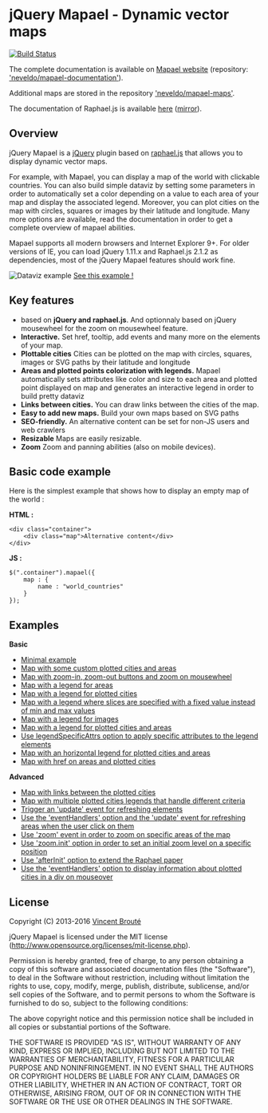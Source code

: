 # jQuery Mapael - Dynamic vector maps

[![Build Status](https://travis-ci.org/neveldo/jQuery-Mapael.svg?branch=master)](https://travis-ci.org/neveldo/jQuery-Mapael)

The complete documentation is available on [Mapael website](http://www.vincentbroute.fr/mapael) (repository:  ['neveldo/mapael-documentation'](https://github.com/neveldo/mapael-documentation)).

Additional maps are stored in the repository ['neveldo/mapael-maps'](https://github.com/neveldo/mapael-maps).

The documentation of Raphael.js is available [here](http://dmitrybaranovskiy.github.io/raphael/reference.html) ([mirror](http://www.vincentbroute.fr/mapael/raphael-js-documentation/)).

## Overview

jQuery Mapael is a [jQuery](http://jquery.com/) plugin based on [raphael.js](http://raphaeljs.com/) that allows you to display dynamic vector maps.  

For example, with Mapael, you can display a map of the world with clickable countries. You can also build simple dataviz by setting some parameters in order to automatically set a color depending on a value to each area of your map and display the associated legend. Moreover, you can plot cities on the map with circles, squares or images by their latitude and longitude. Many more options are available, read the documentation in order to get a complete overview of mapael abilities.

Mapael supports all modern browsers and Internet Explorer 9+. For older versions of IE, you can load jQuery 1.11.x and Raphael.js 2.1.2 as dependencies, most of the jQuery Mapael features should work fine.

![Dataviz example](http://www.vincentbroute.fr/mapael/assets/img/world-example.png)
[See this example !](http://www.vincentbroute.fr/mapael/usecases/world)

## Key features

*   based on **jQuery and raphael.js**. And optionnaly based on jQuery mousewheel for the zoom on mousewheel feature.
*   **Interactive.** Set href, tooltip, add events and many more on the elements of your map.
*   **Plottable cities**  Cities can be plotted on the map with circles, squares, images or SVG paths by their latitude and longitude
*   **Areas and plotted points colorization with legends.** Mapael automatically sets attributes like color and size to each area and plotted point displayed on map and generates an interactive legend in order to build pretty dataviz
*   **Links between cities.** You can draw links between the cities of the map.
*   **Easy to add new maps.** Build your own maps based on SVG paths
*   **SEO-friendly.** An alternative content can be set for non-JS users and web crawlers
*   **Resizable** Maps are easily resizable.
*   **Zoom** Zoom and panning abilities (also on mobile devices).

## Basic code example

Here is the simplest example that shows how to display an empty map of the world :

**HTML :**

    <div class="container">
        <div class="map">Alternative content</div>
    </div>

**JS :**

    $(".container").mapael({
        map : {
            name : "world_countries"
        }
    });

## Examples

**Basic**

*   [Minimal example](http://jsfiddle.net/neveldo/tn5AF/)
*   [Map with some custom plotted cities and areas](http://jsfiddle.net/neveldo/z559d0s2/)
*   [Map with zoom-in, zoom-out buttons and zoom on mousewheel](http://jsfiddle.net/neveldo/jh4jzyhw/)
*   [Map with a legend for areas](http://jsfiddle.net/neveldo/TUYHN/)
*   [Map with a legend for plotted cities](http://jsfiddle.net/neveldo/n6XyQ/)
*   [Map with a legend where slices are specified with a fixed value instead of min and max values](http://jsfiddle.net/neveldo/bgjh7a4f/)
*   [Map with a legend for images](http://jsfiddle.net/neveldo/1jjq6g9y/)
*   [Map with a legend for plotted cities and areas](http://jsfiddle.net/neveldo/VqwUZ/)
*   [Use legendSpecificAttrs option to apply specific attributes to the legend elements](http://jsfiddle.net/neveldo/5o16cw7s/)
*   [Map with an horizontal legend for plotted cities and areas](http://jsfiddle.net/neveldo/qr540oyv/)
*   [Map with href on areas and plotted cities](http://jsfiddle.net/neveldo/dqcbkp4z/)

**Advanced**

*   [Map with links between the plotted cities](http://jsfiddle.net/neveldo/yckqj78q/)
*   [Map with multiple plotted cities legends that handle different criteria](http://jsfiddle.net/neveldo/xd2azoxL/)
*   [Trigger an 'update' event for refreshing elements](http://jsfiddle.net/neveldo/TKUy4/)
*   [Use the 'eventHandlers' option and the 'update' event for refreshing areas when the user click on them](http://jsfiddle.net/neveldo/qGwWr/)
*   [Use 'zoom' event in order to zoom on specific areas of the map](http://jsfiddle.net/neveldo/ejf9dsL9/)
*   [Use 'zoom.init' option in order to set an initial zoom level on a specific position](http://jsfiddle.net/neveldo/6ms3vusb/)
*   [Use 'afterInit' option to extend the Raphael paper](http://jsfiddle.net/neveldo/xqpwwLqg/)
*   [Use the 'eventHandlers' option to display information about plotted cities in a div on mouseover](http://jsfiddle.net/neveldo/b5fj4qod/)

## License

Copyright (C) 2013-2016 [Vincent Brouté](http://www.vincentbroute.fr)

jQuery Mapael is licensed under the MIT license (http://www.opensource.org/licenses/mit-license.php).

Permission is hereby granted, free of charge, to any person obtaining a copy of this software and associated documentation files (the "Software"), to deal in the Software without restriction, including without limitation the rights to use, copy, modify, merge, publish, distribute, sublicense, and/or sell copies of the Software, and to permit persons to whom the Software is furnished to do so, subject to the following conditions:

The above copyright notice and this permission notice shall be included in all copies or substantial portions of the Software.

THE SOFTWARE IS PROVIDED "AS IS", WITHOUT WARRANTY OF ANY KIND, EXPRESS OR IMPLIED, INCLUDING BUT NOT LIMITED TO THE WARRANTIES OF MERCHANTABILITY, FITNESS FOR A PARTICULAR PURPOSE AND NONINFRINGEMENT. IN NO EVENT SHALL THE AUTHORS OR COPYRIGHT HOLDERS BE LIABLE FOR ANY CLAIM, DAMAGES OR OTHER LIABILITY, WHETHER IN AN ACTION OF CONTRACT, TORT OR OTHERWISE, ARISING FROM, OUT OF OR IN CONNECTION WITH THE SOFTWARE OR THE USE OR OTHER DEALINGS IN THE SOFTWARE.
